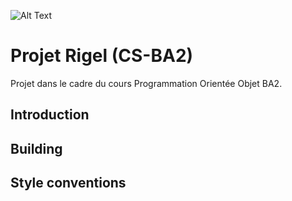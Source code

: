 ![Alt Text](https://media.giphy.com/media/65R80T3r72EGTzlNad/giphy.gif)


# Projet Rigel (CS-BA2)

Projet dans le cadre du cours Programmation Orientée Objet BA2.


## Introduction


## Building


## Style conventions



